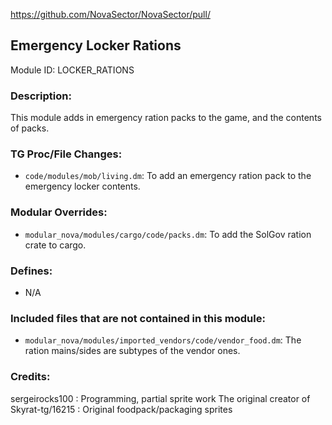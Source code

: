 <!-- This should be copy-pasted into the root of your module folder as readme.md -->

https://github.com/NovaSector/NovaSector/pull/<!--PR Number-->

## Emergency Locker Rations

Module ID: LOCKER_RATIONS

### Description:

This module adds in emergency ration packs to the game, and the contents of packs.

### TG Proc/File Changes:

- `code/modules/mob/living.dm`: To add an emergency ration pack to the emergency locker contents.
<!-- If you edited any core procs, you should list them here. You should specify the files and procs you changed.
E.g: 
- `code/modules/mob/living.dm`: `proc/overriden_proc`, `var/overriden_var`
-->

### Modular Overrides:

- `modular_nova/modules/cargo/code/packs.dm`: To add the SolGov ration crate to cargo.
<!-- If you added a new modular override (file or code-wise) for your module, you should list it here. Code files should specify what procs they changed, in case of multiple modules using the same file.
E.g: 
- `modular_nova/master_files/sound/my_cool_sound.ogg`
- `modular_nova/master_files/code/my_modular_override.dm`: `proc/overriden_proc`, `var/overriden_var`
-->

### Defines:

- N/A
<!-- If you needed to add any defines, mention the files you added those defines in, along with the name of the defines. -->

### Included files that are not contained in this module:

- `modular_nova/modules/imported_vendors/code/vendor_food.dm`: The ration mains/sides are subtypes of the vendor ones.

### Credits:

sergeirocks100 : Programming, partial sprite work
The original creator of Skyrat-tg/16215 : Original foodpack/packaging sprites
